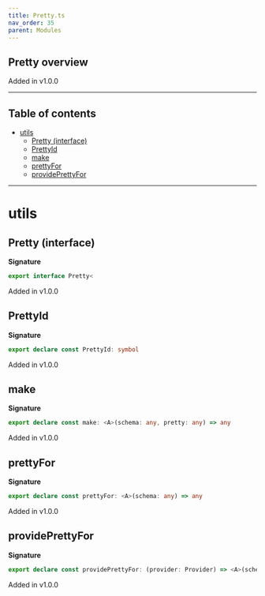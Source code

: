 ```yaml
---
title: Pretty.ts
nav_order: 35
parent: Modules
---
```


## Pretty overview

Added in v1.0.0

---

<h2 class="text-delta">Table of contents</h2>

- [utils](#utils)
  - [Pretty (interface)](#pretty-interface)
  - [PrettyId](#prettyid)
  - [make](#make)
  - [prettyFor](#prettyfor)
  - [providePrettyFor](#provideprettyfor)

---

# utils

## Pretty (interface)

**Signature**

```ts
export interface Pretty<
```

Added in v1.0.0

## PrettyId

**Signature**

```ts
export declare const PrettyId: symbol
```

Added in v1.0.0

## make

**Signature**

```ts
export declare const make: <A>(schema: any, pretty: any) => any
```

Added in v1.0.0

## prettyFor

**Signature**

```ts
export declare const prettyFor: <A>(schema: any) => any
```

Added in v1.0.0

## providePrettyFor

**Signature**

```ts
export declare const providePrettyFor: (provider: Provider) => <A>(schema: any) => any
```

Added in v1.0.0
